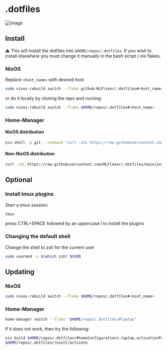 # .dotfiles
![image](https://github.com/MLFlexer/.dotfiles/assets/75012728/05173810-e858-476c-a2b8-161b01f2237c)


## Install
⚠️ This will install the dotfiles into `$HOME/repos/.dotfiles`. If you wish to install elsewhere you must change it manually in the bash script / nix flakes.

### NixOS
Replace `<host_name>` with desired host
```bash
sudo nixos-rebuild switch --flake github:MLFlexer/.dotfiles#<host_name>
```

or do it locally by cloning the repo and running:
```bash
sudo nixos-rebuild switch --flake $HOME/repos/.dotfiles#<host_name>
```

### Home-Manager
#### NixOS distribution
```bash
nix-shell -p git --command "curl -sSL https://raw.githubusercontent.com/MLFlexer/.dotfiles/main/nix_git_install.sh | bash"
```

#### Non-NixOS distribution
```bash
curl -sSL https://raw.githubusercontent.com/MLFlexer/.dotfiles/main/install.sh | bash
```

## Optional
### Install tmux plugins
Start a tmux session:
```bash
tmux
```
press CTRL+SPACE followed by an uppercase I to install the plugins

### Changing the default shell
Change the shell to zsh for the current user
```bash
sudo usermod -s $(which zsh) $USER
```

## Updating
### NixOS
```bash
sudo nixos-rebuild switch --flake $HOME/repos/.dotfiles#<host_name>
``` 
### Home-Manager
```bash
home-manager switch --flake "$HOME/repos/.dotfiles/#laptop"
```
If it does not work, then try the following:
```bash
nix build $HOME/repos/.dotfiles/#homeConfigurations.laptop.activationPackage
$HOME/repos/.dotfiles/result/activate
```

